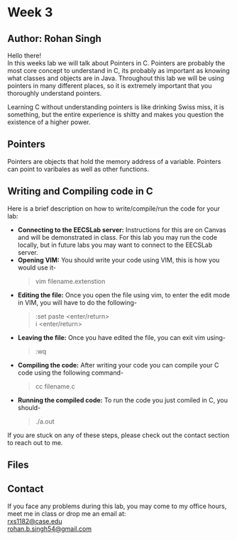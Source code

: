 # Week 3 
## Author: Rohan Singh  

Hello there!  
In this weeks lab we will talk about Pointers in C. Pointers are probably the most core concept to understand in C, its probably as important as knowing what classes and objects are in Java. Throughout this lab we will be using pointers in many different places, so it is extremely important that you thoroughly understand pointers.  

Learning C without understanding pointers is like drinking Swiss miss, it is something, but the entire experience is shitty and makes you question the existence of a higher power.  


## Pointers
Pointers are objects that hold the memory address of a variable. Pointers can point to varibales as well as other functions. 

## Writing and Compiling code in C
Here is a brief description on how to write/compile/run the code for your lab: 
  - **Connecting to the EECSLab server:** Instructions for this are on Canvas and will be demonstrated in class. For this lab you may run the code locally, but in future labs you may want to connect to the EECSLab server.    
  - **Opening VIM:** You should write your code using VIM, this is how you would use it-
    > vim filename.extenstion  
  - **Editing the file:** Once you open the file using vim, to enter the edit mode in VIM, you will have to do the following-  
    > :set paste <enter/return>  
    > i <enter/return>    
  - **Leaving the file:** Once you have edited the file, you can exit vim using-  
    > <esc>  
    > :wq  
  - **Compiling the code:** After writing your code you can compile your C code using the following command-  
    > cc filename.c  
  - **Running the compiled code:** To run the code you just comiled in C, you should-  
    > ./a.out  

If you are stuck on any of these steps, please check out the contact section to reach out to me.  

## Files




## Contact
If you face any problems during this lab, you may come to my office hours, meet me in class or drop me an email at:  
rxs1182@case.edu  
rohan.b.singh54@gmail.com


































































